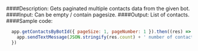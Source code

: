 ####Description:
Gets paginated multiple contacts data from the given bot.
####Input:
Can be empty / contain pagesize.
####Output:
List of contacts.
####Sample code:
```javascript
  app.getContactsByBotId({ pageSize: 1, pageNumber: 1 }).then((res) => {
    app.sendTextMessage(JSON.stringify(res.count) + ' number of contacts for bot');
  })
```
